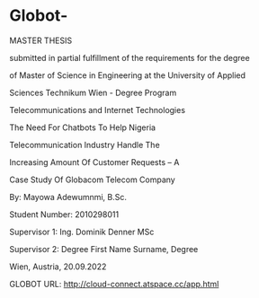 # Globot-
MASTER THESIS 

submitted in partial fulfillment of the requirements for the degree 

of Master of Science in Engineering at the University of Applied 

Sciences Technikum Wien - Degree Program 

Telecommunications and Internet Technologies 

The Need For Chatbots To Help Nigeria 

Telecommunication Industry Handle The 

Increasing Amount Of Customer Requests – A 

Case Study Of Globacom Telecom Company 

By: Mayowa Adewumnmi, B.Sc. 

Student Number: 2010298011 

Supervisor 1: Ing. Dominik Denner MSc 

Supervisor 2: Degree First Name Surname, Degree 

Wien, Austria, 20.09.2022 

GLOBOT URL: http://cloud-connect.atspace.cc/app.html

